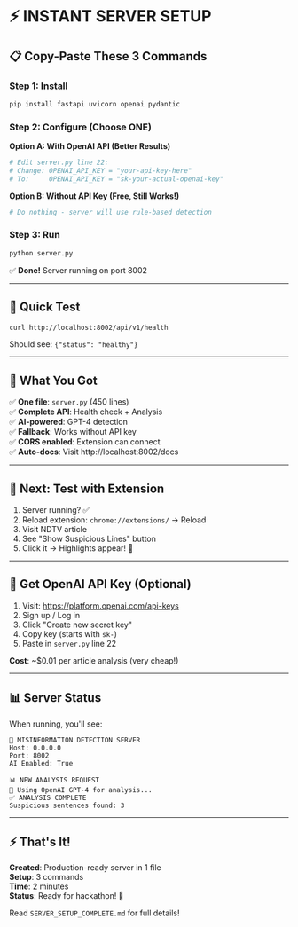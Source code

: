 # ⚡ INSTANT SERVER SETUP

## 📋 Copy-Paste These 3 Commands

### Step 1: Install
```bash
pip install fastapi uvicorn openai pydantic
```

### Step 2: Configure (Choose ONE)

**Option A: With OpenAI API (Better Results)**
```bash
# Edit server.py line 22:
# Change: OPENAI_API_KEY = "your-api-key-here"
# To:     OPENAI_API_KEY = "sk-your-actual-openai-key"
```

**Option B: Without API Key (Free, Still Works!)**
```bash
# Do nothing - server will use rule-based detection
```

### Step 3: Run
```bash
python server.py
```

✅ **Done!** Server running on port 8002

---

## 🧪 Quick Test

```bash
curl http://localhost:8002/api/v1/health
```

Should see: `{"status": "healthy"}`

---

## 🎯 What You Got

✅ **One file**: `server.py` (450 lines)  
✅ **Complete API**: Health check + Analysis  
✅ **AI-powered**: GPT-4 detection  
✅ **Fallback**: Works without API key  
✅ **CORS enabled**: Extension can connect  
✅ **Auto-docs**: Visit http://localhost:8002/docs  

---

## 🚀 Next: Test with Extension

1. Server running? ✅
2. Reload extension: `chrome://extensions/` → Reload
3. Visit NDTV article
4. See "Show Suspicious Lines" button
5. Click it → Highlights appear! 🎨

---

## 🔑 Get OpenAI API Key (Optional)

1. Visit: https://platform.openai.com/api-keys
2. Sign up / Log in
3. Click "Create new secret key"
4. Copy key (starts with `sk-`)
5. Paste in `server.py` line 22

**Cost**: ~$0.01 per article analysis (very cheap!)

---

## 📊 Server Status

When running, you'll see:
```
🚀 MISINFORMATION DETECTION SERVER
Host: 0.0.0.0
Port: 8002
AI Enabled: True

📊 NEW ANALYSIS REQUEST
🤖 Using OpenAI GPT-4 for analysis...
✅ ANALYSIS COMPLETE
Suspicious sentences found: 3
```

---

## ⚡ That's It!

**Created**: Production-ready server in 1 file  
**Setup**: 3 commands  
**Time**: 2 minutes  
**Status**: Ready for hackathon! 🎉

Read `SERVER_SETUP_COMPLETE.md` for full details!
